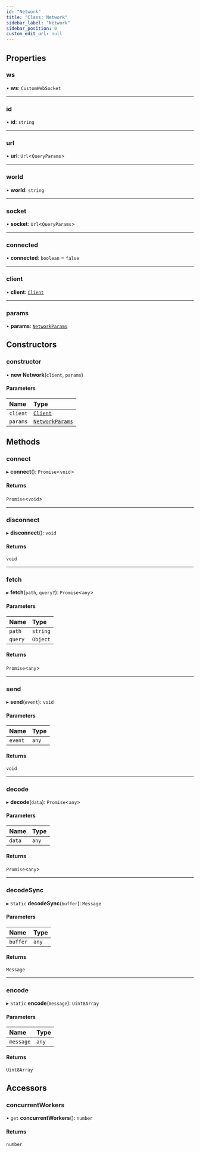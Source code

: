 ```yaml
---
id: "Network"
title: "Class: Network"
sidebar_label: "Network"
sidebar_position: 0
custom_edit_url: null
---
```


## Properties

### ws

• **ws**: `CustomWebSocket`

___

### id

• **id**: `string`

___

### url

• **url**: `Url`<`QueryParams`\>

___

### world

• **world**: `string`

___

### socket

• **socket**: `Url`<`QueryParams`\>

___

### connected

• **connected**: `boolean` = `false`

___

### client

• **client**: [`Client`](Client.md)

___

### params

• **params**: [`NetworkParams`](../modules.md#networkparams-58)

## Constructors

### constructor

• **new Network**(`client`, `params`)

#### Parameters

| Name | Type |
| :------ | :------ |
| `client` | [`Client`](Client.md) |
| `params` | [`NetworkParams`](../modules.md#networkparams-58) |

## Methods

### connect

▸ **connect**(): `Promise`<`void`\>

#### Returns

`Promise`<`void`\>

___

### disconnect

▸ **disconnect**(): `void`

#### Returns

`void`

___

### fetch

▸ **fetch**(`path`, `query?`): `Promise`<`any`\>

#### Parameters

| Name | Type |
| :------ | :------ |
| `path` | `string` |
| `query` | `Object` |

#### Returns

`Promise`<`any`\>

___

### send

▸ **send**(`event`): `void`

#### Parameters

| Name | Type |
| :------ | :------ |
| `event` | `any` |

#### Returns

`void`

___

### decode

▸ **decode**(`data`): `Promise`<`any`\>

#### Parameters

| Name | Type |
| :------ | :------ |
| `data` | `any` |

#### Returns

`Promise`<`any`\>

___

### decodeSync

▸ `Static` **decodeSync**(`buffer`): `Message`

#### Parameters

| Name | Type |
| :------ | :------ |
| `buffer` | `any` |

#### Returns

`Message`

___

### encode

▸ `Static` **encode**(`message`): `Uint8Array`

#### Parameters

| Name | Type |
| :------ | :------ |
| `message` | `any` |

#### Returns

`Uint8Array`

## Accessors

### concurrentWorkers

• `get` **concurrentWorkers**(): `number`

#### Returns

`number`
